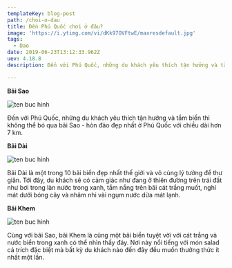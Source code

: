 ```yaml
---
templateKey: blog-post
path: /choi-o-dau
title: Đến Phú Quốc chơi ở đâu?
image: 'https://i.ytimg.com/vi/dKk97OVFtwE/maxresdefault.jpg' 
tags:
  - Dao
date: 2019-06-23T13:12:33.962Z
uev: 4.18.8
description: Đến với Phú Quốc, những du khách yêu thích tận hưởng và tắm biển thì không thể bỏ qua bãi Sao - hòn đảo đẹp nhất ở Phú Quốc với chiều dài hơn 7 km.

---
```


**Bãi Sao**

![ten buc hinh](https://www.dulichvietnam.com.vn/data/du-lich-phu-quoc-3(1).jpg "ten buc hinh")

Đến với Phú Quốc, những du khách yêu thích tận hưởng và tắm biển thì không thể bỏ qua bãi Sao - hòn đảo đẹp nhất ở Phú Quốc với chiều dài hơn 7 km.

**Bãi Dài**

![ten buc hinh](https://www.dulichvietnam.com.vn/data/du-lich-phu-quoc-4(1).jpg "ten buc hinh")

Bãi Dài là một trong 10 bãi biển đẹp nhất thế giới và vô cùng lý tưởng để thư giãn. Tới đây, du khách sẽ có cảm giác như đang ở thiên đường trên trái đất như bơi trong làn nước trong xanh, tắm nắng trên bãi cát trắng muốt, nghỉ mát dưới bóng cây và nhâm nhi vài ngụm nước dừa mát lạnh. 

**Bãi Khem**

![ten buc hinh](https://www.dulichvietnam.com.vn/data/du-lich-phu-quoc-5(1).jpg "ten buc hinh")

Cùng với bãi Sao, bãi Khem là cũng một bãi biển tuyệt vời với cát trắng và nước biển trong xanh có thể nhìn thấy đáy. Nơi này nổi tiếng với món salad cá trích đặc biệt mà bất kỳ du khách nào đến đây đều muốn thưởng thức ít nhất một lần.

